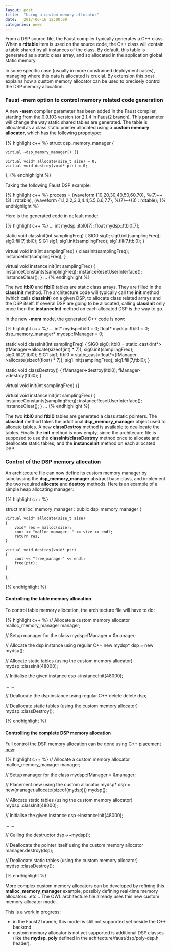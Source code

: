 ```yaml
---
layout: post
title:  "Using a custom memory allocator"
date:   2017-06-16 12:00:00
categories: news
---
```


From a DSP source file, the Faust compiler typically generates a C++ class. When a **rdtable** item is used on the source code, the C++ class will contain a table shared by all instances of the class. By default, this table is generated as a static class array, and so allocated in the application global static memory. 

In some specific case (usually in more constrained deployment cases), managing where this data is allocated is crucial. By extension this post explains how a custom memory allocator can be used to precisely control the DSP memory allocation.

### Faust -mem option to control memory related code generation ###

A new **-mem** compiler parameter has been added in the Faust compiler, starting from the 0.9.103 version (or 2.1.4 in Faust2 branch). This parameter will change the way static shared tables are generated. The table is allocated as a class static pointer allocated using a **custom memory allocator**, which has the following propotype: 

{% highlight c++ %}
struct dsp_memory_manager {

    virtual ~dsp_memory_manager() {}

    virtual void* allocate(size_t size) = 0;
    virtual void destroy(void* ptr) = 0;
};
{% endhighlight %}

Taking the following Faust DSP example:

{% highlight c++ %}
process = (waveform {10,20,30,40,50,60,70}, %(7)~+(3) : rdtable), 
          (waveform {1.1,2.2,3.3,4.4,5.5,6.6,7.7}, %(7)~+(3) : rdtable);
{% endhighlight %}

Here is the generated code in default mode:

{% highlight c++ %}
...
int mydsp::itbl0[7];
float mydsp::ftbl0[7];

static void classInit(int samplingFreq) {
    SIG0 sig0;
    sig0.init(samplingFreq);
    sig0.fill(7,itbl0);
    SIG1 sig1;
    sig1.init(samplingFreq);
    sig1.fill(7,ftbl0);
}

virtual void init(int samplingFreq) {
    classInit(samplingFreq);
    instanceInit(samplingFreq);
}

virtual void instanceInit(int samplingFreq) {
    instanceConstants(samplingFreq);
    instanceResetUserInterface();
    instanceClear();
}
...
{% endhighlight %}

The two **itbl0** and **ftbl0** tables are static class arrays. They are filled in the **classInit** method. The architecture code will typically call the **init** method (which calls **classInit**) on a given DSP, to allocate class related arrays and the DSP itself. If several DSP are going to be allocated, calling **classInit** only once then the **instanceInit** method on each allocated DSP is the way to go.

In the new **-mem** mode, the generated C++ code is now:

{% highlight c++ %}
...
int* mydsp::itbl0 = 0;
float* mydsp::ftbl0 = 0;
dsp_memory_manager* mydsp::fManager = 0;

static void classInit(int samplingFreq) {
    SIG0 sig0;
    itbl0 = static_cast<int*>(fManager->allocate(sizeof(int) * 7));
    sig0.init(samplingFreq);
    sig0.fill(7,itbl0);
    SIG1 sig1;
    ftbl0 = static_cast<float*>(fManager->allocate(sizeof(float) * 7));
    sig1.init(samplingFreq);
    sig1.fill(7,ftbl0);
}

static void classDestroy() {
    fManager->destroy(itbl0);
    fManager->destroy(ftbl0);
}

virtual void init(int samplingFreq) {}

virtual void instanceInit(int samplingFreq) {
    instanceConstants(samplingFreq);
    instanceResetUserInterface();
    instanceClear();
}
...
{% endhighlight %}

The two **itbl0** and **ftbl0** tables are generated a class static pointers. The **classInit** method takes the additional **dsp_memory_manager** object used to allocate tables. A new **classDestroy** method is available to deallocate the tables. Finally the **init** method is now empty, since the architecure file is supposed to use the **classInit/classDestroy** method once to allocate and deallocate static tables, and the **instanceInit** method on each allocated DSP.

### Control of the DSP memory allocation ###

An architecture file can now define its custom memory manager by subclassing the **dsp_memory_manager**  abstract base class, and implement the two required **allocate** and **destroy** methods. Here is an example of a simple heap allocating manager:

{% highlight c++ %}

struct malloc_memory_manager : public dsp_memory_manager {

    virtual void* allocate(size_t size)
    {
        void* res = malloc(size);
        cout << "malloc_manager: " << size << endl;
        return res;
    }

    virtual void destroy(void* ptr)
    {
        cout << "free_manager" << endl;
        free(ptr);
    }

};

{% endhighlight %}

#### Controlling the table memory allocation ####


To control table memory allocation, the architecture file will have to do:

{% highlight c++ %}
// Allocate a custom memory allocator
malloc_memory_manager manager; 

// Setup manager for the class
mydsp::fManager = &manager;

// Allocate the dsp instance using regular C++ new
mydsp* dsp = new mydsp();

// Allocate static tables (using the custom memory allocator)
mydsp::classInit(48000);

// Initialise the given instance
dsp->instanceInit(48000);

...
...

// Deallocate the dsp instance using regular C++ delete
delete dsp;

// Deallocate static tables (using the custom memory allocator)
mydsp::classDestroy();

{% endhighlight %}

#### Controlling the complete DSP memory allocation ####


Full control the DSP memory allocation can be done using [C++ placement new](https://en.wikipedia.org/wiki/Placement_syntax):

{% highlight c++ %}
// Allocate a custom memory allocator
malloc_memory_manager manager; 

// Setup manager for the class
mydsp::fManager = &manager;

// Placement new using the custom allocator
mydsp* dsp = new(manager.allocate(sizeof(mydsp))) mydsp();

// Allocate static tables (using the custom memory allocator)
mydsp::classInit(48000);

// Initialise the given instance
dsp->instanceInit(48000);

...
...

// Calling the destructor
dsp->~mydsp();

// Deallocate the pointer itself using the custom memory allocator
manager.destroy(dsp);

// Deallocate static tables (using the custom memory allocator)
mydsp::classDestroy();

{% endhighlight %}

More complex custom memory allocators can be developed by refining this **malloc_memory_manager** example, possibly defining real-time memory allocators...etc... The OWL architecture file already uses this new custom memory allocator model.

This is a work in progress: 

 - in the Faust2 branch, this model is still not supported yet beside the C++ backend 
 - custom memory allocator is not yet supported is additional DSP classes (like the **mydsp_poly** defined in the achitecture/faust/dsp/poly-dsp.h header).


